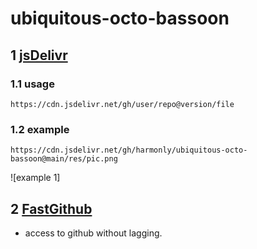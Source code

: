 # ubiquitous-octo-bassoon
## 1 [jsDelivr](https://www.jsdelivr.com/?docs=gh)
### 1.1 usage
```
https://cdn.jsdelivr.net/gh/user/repo@version/file
```
### 1.2 example
```
https://cdn.jsdelivr.net/gh/harmonly/ubiquitous-octo-bassoon@main/res/pic.png
```
![example 1]

## 2 [FastGithub](https://github.com/dotnetcore/FastGithub)
* access to github without lagging.
